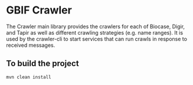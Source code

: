 # GBIF Crawler

The Crawler main library provides the crawlers for each of Biocase, Digir, and Tapir as well as different crawling strategies (e.g. name ranges). It is used by the crawler-cli to start services that can run crawls in response to received messages.

## To build the project
```
mvn clean install
```



